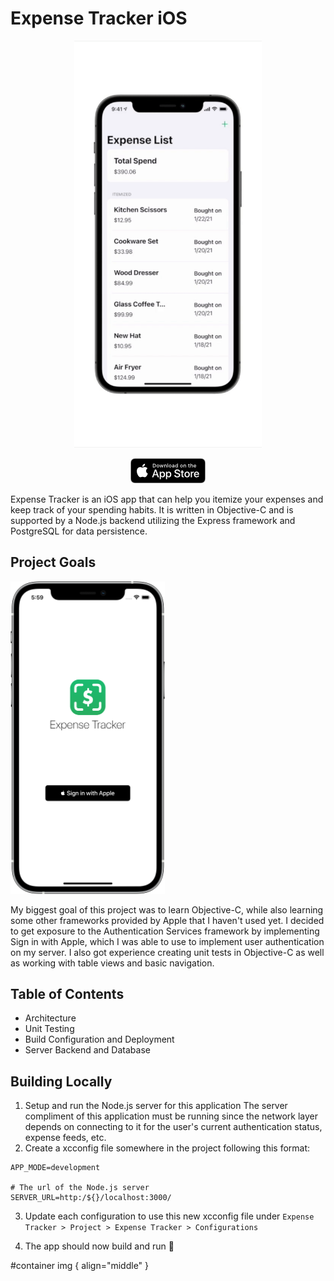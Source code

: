 # Expense Tracker iOS

<p align="center">
   <img src="Documentation/resources/demo.gif" width="300">
</p>

<p align="center">
   <a href="https://apps.apple.com/us/app/expense-tracker-itemized-list/id1550367538">
   <img src="Documentation/resources/App-Store-Badge.png">
   </a>
</p>

Expense Tracker is an iOS app that can help you itemize your expenses and keep track of your spending habits. It is written in Objective-C and is supported by a Node.js backend utilizing the Express framework and PostgreSQL for data persistence.

## Project Goals

<img src="Documentation/resources/login-screen.png" height="500">

My biggest goal of this project was to learn Objective-C, while also learning some other frameworks provided by Apple that I haven't used yet. I decided to get exposure to the Authentication Services framework by implementing Sign in with Apple, which I was able to use to implement user authentication on my server. I also got experience creating unit tests in Objective-C as well as working with table views and basic navigation.

## Table of Contents

-  Architecture
-  Unit Testing
-  Build Configuration and Deployment
-  Server Backend and Database

## Building Locally

1. Setup and run the Node.js server for this application
   The server compliment of this application must be running since the network layer depends on connecting to it for the user's current authentication status, expense feeds, etc.
2. Create a xcconfig file somewhere in the project following this format:

```
APP_MODE=development

# The url of the Node.js server
SERVER_URL=http:/${}/localhost:3000/
```

3. Update each configuration to use this new xcconfig file under `Expense Tracker > Project > Expense Tracker > Configurations`

4. The app should now build and run 🚀

#container img {
align="middle"
}
